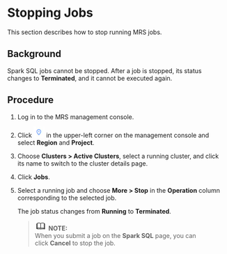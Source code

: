 # Stopping Jobs<a name="EN-US_TOPIC_0125375200"></a>

This section describes how to stop running MRS jobs.

## Background<a name="section40236377113738"></a>

Spark SQL jobs  cannot be stopped. After a job is stopped, its status changes to **Terminated**, and it cannot be executed again.

## Procedure<a name="section8927127113755"></a>

1.  Log in to the MRS management console.
2.  Click  ![](figures/dt_mrs_project_region_image01.png)  in the upper-left corner on the management console and select **Region** and **Project**.
3.  Choose  **Clusters \> Active Clusters**, select a running cluster, and click its name to switch to the cluster details page.
4.  Click  **Jobs**.
5.  Select a running job and choose  **More \> Stop** in the **Operation**  column corresponding to the selected job.

    The job status changes from  **Running** to **Terminated**.

    >![](public_sys-resources/icon-note.gif) **NOTE:**   
    >When you submit a job on the  **Spark SQL** page, you can click **Cancel**  to stop the job.  


